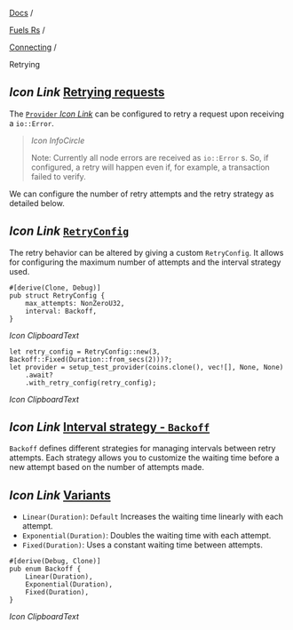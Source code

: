[Docs](https://docs.fuel.network/) /

[Fuels Rs](https://docs.fuel.network/docs/fuels-rs/) /

[Connecting](https://docs.fuel.network/docs/fuels-rs/connecting/) /

Retrying

## _Icon Link_ [Retrying requests](https://docs.fuel.network/docs/fuels-rs/connecting/retrying/\#retrying-requests)

The [`Provider` _Icon Link_](https://docs.rs/fuels/0.62.0/fuels/accounts/provider/struct.Provider.html) can be configured to retry a request upon receiving a `io::Error`.

> _Icon InfoCircle_
>
> Note: Currently all node errors are received as `io::Error` s. So, if configured, a retry will happen even if, for example, a transaction failed to verify.

We can configure the number of retry attempts and the retry strategy as detailed below.

## _Icon Link_ [`RetryConfig`](https://docs.fuel.network/docs/fuels-rs/connecting/retrying/\#retryconfig)

The retry behavior can be altered by giving a custom `RetryConfig`. It allows for configuring the maximum number of attempts and the interval strategy used.

```fuel_Box fuel_Box-idXKMmm-css
#[derive(Clone, Debug)]
pub struct RetryConfig {
    max_attempts: NonZeroU32,
    interval: Backoff,
}
```

_Icon ClipboardText_

```fuel_Box fuel_Box-idXKMmm-css
let retry_config = RetryConfig::new(3, Backoff::Fixed(Duration::from_secs(2)))?;
let provider = setup_test_provider(coins.clone(), vec![], None, None)
    .await?
    .with_retry_config(retry_config);
```

_Icon ClipboardText_

## _Icon Link_ [Interval strategy - `Backoff`](https://docs.fuel.network/docs/fuels-rs/connecting/retrying/\#interval-strategy---backoff)

`Backoff` defines different strategies for managing intervals between retry attempts.
Each strategy allows you to customize the waiting time before a new attempt based on the number of attempts made.

## _Icon Link_ [Variants](https://docs.fuel.network/docs/fuels-rs/connecting/retrying/\#variants)

- `Linear(Duration)`: `Default` Increases the waiting time linearly with each attempt.
- `Exponential(Duration)`: Doubles the waiting time with each attempt.
- `Fixed(Duration)`: Uses a constant waiting time between attempts.

```fuel_Box fuel_Box-idXKMmm-css
#[derive(Debug, Clone)]
pub enum Backoff {
    Linear(Duration),
    Exponential(Duration),
    Fixed(Duration),
}
```

_Icon ClipboardText_